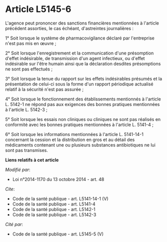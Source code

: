 # Article L5145-6

L'agence peut prononcer des sanctions financières mentionnées à l'article précédent assorties, le cas échéant, d'astreintes
journalières : 

1° Soit lorsque le système de pharmacovigilance déclaré par l'entreprise n'est pas mis en œuvre ; 

2° Soit lorsque l'enregistrement et la communication d'une présomption d'effet indésirable, de transmission d'un agent
infectieux, ou d'effet indésirable sur l'être humain ainsi que la déclaration desdites présomptions ne sont pas effectués ; 

3° Soit lorsque la tenue du rapport sur les effets indésirables présumés et la présentation de celui-ci sous la forme d'un
rapport périodique actualisé relatif à la sécurité n'est pas assurée ; 

4° Soit lorsque le fonctionnement des établissements mentionnés à l'article L. 5142-1 ne répond pas aux exigences des bonnes
pratiques mentionnées à l'article L. 5142-3 ; 

5° Soit lorsque les essais non cliniques ou cliniques ne sont pas réalisés en conformité avec les bonnes pratiques
mentionnées à l'article L. 5141-4 ; 

6° Soit lorsque les informations mentionnées à l'article L. 5141-14-1 concernant la cession et la distribution en gros et au
détail des médicaments contenant une ou plusieurs substances antibiotiques ne lui sont pas transmises.

**Liens relatifs à cet article**

_Modifié par_:

  - Loi n°2014-1170 du 13 octobre 2014 - art. 48

_Cite_:

  - Code de la santé publique - art. L5141-14-1 (V)
  - Code de la santé publique - art. L5141-4
  - Code de la santé publique - art. L5142-1
  - Code de la santé publique - art. L5142-3

_Cité par_:

  - Code de la santé publique - art. L5145-5 (V)
